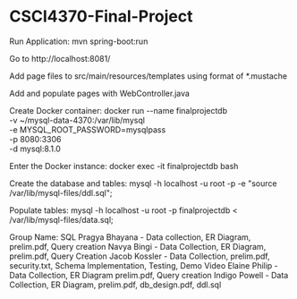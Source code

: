 # CSCI4370-Final-Project
Run Application: mvn spring-boot:run

Go to http://localhost:8081/

Add page files to src/main/resources/templates using format of *.mustache

Add and populate pages with WebController.java

Create Docker container:
docker run --name finalprojectdb \
-v ~/mysql-data-4370:/var/lib/mysql \
-e MYSQL_ROOT_PASSWORD=mysqlpass \
-p 8080:3306 \
-d mysql:8.1.0

Enter the Docker instance:
docker exec -it finalprojectdb bash

Create the database and tables:
mysql -h localhost -u root -p -e "source /var/lib/mysql-files/ddl.sql";

Populate tables:
mysql -h localhost -u root -p finalprojectdb < /var/lib/mysql-files/data.sql; 

Group Name: SQL
Pragya Bhayana - Data collection, ER Diagram, prelim.pdf, Query creation
Navya Bingi - Data Collection, ER Diagram, prelim.pdf, Query Creation
Jacob Kossler - Data Collection, prelim.pdf, security.txt, Schema Implementation, Testing, Demo Video
Elaine Philip - Data Collection, ER Diagram prelim.pdf, Query creation
Indigo Powell - Data Collection, ER Diagram, prelim.pdf, db_design.pdf, ddl.sql
